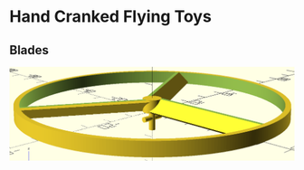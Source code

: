 # Hand Cranked Flying Toys

## Blades

<p align="center">
	<img src="https://github.com/saeedghsh/3d_models/blob/master/hand_cranked_flying_toy/images/blades.png">
</p>

